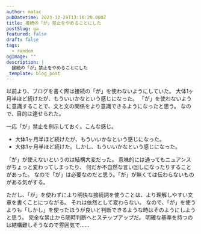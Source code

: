 ```yaml
---
author: matac
pubDatetime: 2023-12-29T13:16:20.000Z
title: 接続の「が」禁止をやめることにした
postSlug: ga
featured: false
draft: false
tags:
  - random
ogImage: ""
description: |
  接続の「が」禁止をやめることにした
_template: blog_post
---
```


以前より、ブログを書く際は接続の「が」を使わないようにしていた。
大体1ヶ月半ほど続けたが、もういいかなという感じになった。
「が」を使わないように意識することで、文と文の関係をより意識できるようになったと思う。
なので、目的は達せられた。

一応「が」禁止を例示しておく。こんな感じ。

- 大体1ヶ月半ほど続けたが、もういいかなという感じになった。
- 大体1ヶ月半ほど続けた。しかし、もういいかなという感じになった。

「が」が使えないというのは結構大変だった。
意味的には通ってもニュアンスがちょっと変わってしまったり、
何だか不自然な言い回しになったりすることがあった。
なので「が」は必要なのだと思う。「が」が無くては伝わらないものがある気がする。

ただし、「が」を使わずにより明快な接続詞を使うことは、より理解しやすい文章を書くことにつながる。
それは依然として変わらない。
なので、「が」を使うよりも「しかし」を使ったほうが良いと判断できるような時はそのようにしようと思う。
完全な禁止から随時判断へとステップアップだ。
明確な基準を持つのは結構難しそうなので雰囲気で......
